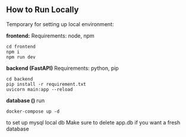 ## How to Run Locally

Temporary for setting up local environment:

**frontend:**
Requirements: node, npm
```
cd frontend
npm i
npm run dev
```

**backend (FastAPI)**
Requirements: python, pip
```
cd backend
pip install -r requirement.txt
uvicorn main:app --reload
```


**database ()**
run 
```
docker-compose up -d
```
to set up mysql local db
Make sure to delete app.db if you want a fresh database

